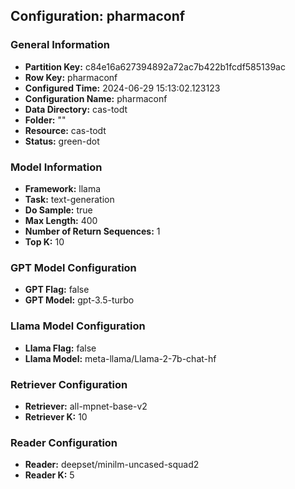 ## Configuration: pharmaconf

### General Information
- **Partition Key:** c84e16a627394892a72ac7b422b1fcdf585139ac
- **Row Key:** pharmaconf
- **Configured Time:** 2024-06-29 15:13:02.123123
- **Configuration Name:** pharmaconf
- **Data Directory:** cas-todt
- **Folder:** ""
- **Resource:** cas-todt
- **Status:** green-dot

### Model Information
- **Framework:** llama
- **Task:** text-generation
- **Do Sample:** true
- **Max Length:** 400
- **Number of Return Sequences:** 1
- **Top K:** 10

### GPT Model Configuration
- **GPT Flag:** false
- **GPT Model:** gpt-3.5-turbo

### Llama Model Configuration
- **Llama Flag:** false
- **Llama Model:** meta-llama/Llama-2-7b-chat-hf

### Retriever Configuration
- **Retriever:** all-mpnet-base-v2
- **Retriever K:** 10

### Reader Configuration
- **Reader:** deepset/minilm-uncased-squad2
- **Reader K:** 5
